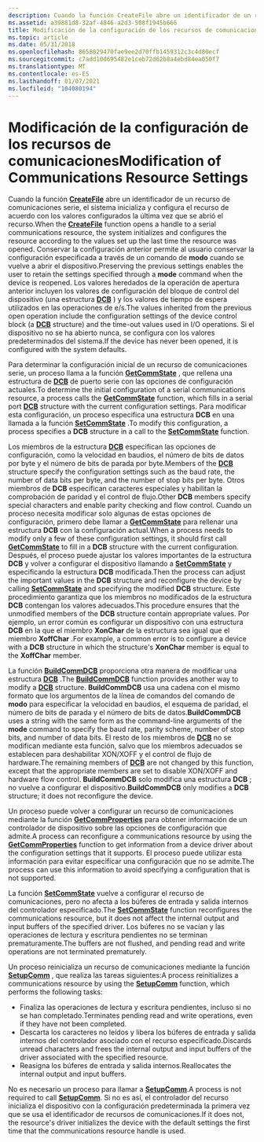 ```yaml
---
description: Cuando la función CreateFile abre un identificador de un recurso de comunicaciones serie, el sistema inicializa y configura el recurso de acuerdo con los valores configurados la última vez que se abrió el recurso.
ms.assetid: a39881d8-32af-4846-a2d3-508f1945b666
title: Modificación de la configuración de los recursos de comunicaciones
ms.topic: article
ms.date: 05/31/2018
ms.openlocfilehash: 8658029470fae9ee2d70ffb1459312c3c4d80ecf
ms.sourcegitcommit: c7add10d695482e1ceb72d62b8a4ebd84ea050f7
ms.translationtype: MT
ms.contentlocale: es-ES
ms.lasthandoff: 01/07/2021
ms.locfileid: "104080194"
---
```

# <a name="modification-of-communications-resource-settings"></a><span data-ttu-id="3f344-103">Modificación de la configuración de los recursos de comunicaciones</span><span class="sxs-lookup"><span data-stu-id="3f344-103">Modification of Communications Resource Settings</span></span>

<span data-ttu-id="3f344-104">Cuando la función [**CreateFile**](/windows/desktop/api/fileapi/nf-fileapi-createfilea) abre un identificador de un recurso de comunicaciones serie, el sistema inicializa y configura el recurso de acuerdo con los valores configurados la última vez que se abrió el recurso.</span><span class="sxs-lookup"><span data-stu-id="3f344-104">When the [**CreateFile**](/windows/desktop/api/fileapi/nf-fileapi-createfilea) function opens a handle to a serial communications resource, the system initializes and configures the resource according to the values set up the last time the resource was opened.</span></span> <span data-ttu-id="3f344-105">Conservar la configuración anterior permite al usuario conservar la configuración especificada a través de un comando de **modo** cuando se vuelve a abrir el dispositivo.</span><span class="sxs-lookup"><span data-stu-id="3f344-105">Preserving the previous settings enables the user to retain the settings specified through a **mode** command when the device is reopened.</span></span> <span data-ttu-id="3f344-106">Los valores heredados de la operación de apertura anterior incluyen los valores de configuración del bloque de control del dispositivo (una estructura [**DCB**](/windows/desktop/api/Winbase/ns-winbase-dcb) ) y los valores de tiempo de espera utilizados en las operaciones de e/s.</span><span class="sxs-lookup"><span data-stu-id="3f344-106">The values inherited from the previous open operation include the configuration settings of the device control block (a [**DCB**](/windows/desktop/api/Winbase/ns-winbase-dcb) structure) and the time-out values used in I/O operations.</span></span> <span data-ttu-id="3f344-107">Si el dispositivo no se ha abierto nunca, se configura con los valores predeterminados del sistema.</span><span class="sxs-lookup"><span data-stu-id="3f344-107">If the device has never been opened, it is configured with the system defaults.</span></span>

<span data-ttu-id="3f344-108">Para determinar la configuración inicial de un recurso de comunicaciones serie, un proceso llama a la función [**GetCommState**](/windows/desktop/api/Winbase/nf-winbase-getcommstate) , que rellena una estructura de [**DCB**](/windows/desktop/api/Winbase/ns-winbase-dcb) de puerto serie con las opciones de configuración actuales.</span><span class="sxs-lookup"><span data-stu-id="3f344-108">To determine the initial configuration of a serial communications resource, a process calls the [**GetCommState**](/windows/desktop/api/Winbase/nf-winbase-getcommstate) function, which fills in a serial port [**DCB**](/windows/desktop/api/Winbase/ns-winbase-dcb) structure with the current configuration settings.</span></span> <span data-ttu-id="3f344-109">Para modificar esta configuración, un proceso especifica una estructura **DCB** en una llamada a la función [**SetCommState**](/windows/desktop/api/Winbase/nf-winbase-setcommstate) .</span><span class="sxs-lookup"><span data-stu-id="3f344-109">To modify this configuration, a process specifies a **DCB** structure in a call to the [**SetCommState**](/windows/desktop/api/Winbase/nf-winbase-setcommstate) function.</span></span>

<span data-ttu-id="3f344-110">Los miembros de la estructura [**DCB**](/windows/desktop/api/Winbase/ns-winbase-dcb) especifican las opciones de configuración, como la velocidad en baudios, el número de bits de datos por byte y el número de bits de parada por byte.</span><span class="sxs-lookup"><span data-stu-id="3f344-110">Members of the [**DCB**](/windows/desktop/api/Winbase/ns-winbase-dcb) structure specify the configuration settings such as the baud rate, the number of data bits per byte, and the number of stop bits per byte.</span></span> <span data-ttu-id="3f344-111">Otros miembros de **DCB** especifican caracteres especiales y habilitan la comprobación de paridad y el control de flujo.</span><span class="sxs-lookup"><span data-stu-id="3f344-111">Other **DCB** members specify special characters and enable parity checking and flow control.</span></span> <span data-ttu-id="3f344-112">Cuando un proceso necesita modificar solo algunas de estas opciones de configuración, primero debe llamar a [**GetCommState**](/windows/desktop/api/Winbase/nf-winbase-getcommstate) para rellenar una estructura **DCB** con la configuración actual.</span><span class="sxs-lookup"><span data-stu-id="3f344-112">When a process needs to modify only a few of these configuration settings, it should first call [**GetCommState**](/windows/desktop/api/Winbase/nf-winbase-getcommstate) to fill in a **DCB** structure with the current configuration.</span></span> <span data-ttu-id="3f344-113">Después, el proceso puede ajustar los valores importantes de la estructura **DCB** y volver a configurar el dispositivo llamando a [**SetCommState**](/windows/desktop/api/Winbase/nf-winbase-setcommstate) y especificando la estructura **DCB** modificada.</span><span class="sxs-lookup"><span data-stu-id="3f344-113">Then the process can adjust the important values in the **DCB** structure and reconfigure the device by calling [**SetCommState**](/windows/desktop/api/Winbase/nf-winbase-setcommstate) and specifying the modified **DCB** structure.</span></span> <span data-ttu-id="3f344-114">Este procedimiento garantiza que los miembros no modificados de la estructura **DCB** contengan los valores adecuados.</span><span class="sxs-lookup"><span data-stu-id="3f344-114">This procedure ensures that the unmodified members of the **DCB** structure contain appropriate values.</span></span> <span data-ttu-id="3f344-115">Por ejemplo, un error común es configurar un dispositivo con una estructura **DCB** en la que el miembro **XonChar** de la estructura sea igual que el miembro **XoffChar** .</span><span class="sxs-lookup"><span data-stu-id="3f344-115">For example, a common error is to configure a device with a **DCB** structure in which the structure's **XonChar** member is equal to the **XoffChar** member.</span></span>

<span data-ttu-id="3f344-116">La función [**BuildCommDCB**](/windows/desktop/api/Winbase/nf-winbase-buildcommdcba) proporciona otra manera de modificar una estructura [**DCB**](/windows/desktop/api/Winbase/ns-winbase-dcb) .</span><span class="sxs-lookup"><span data-stu-id="3f344-116">The [**BuildCommDCB**](/windows/desktop/api/Winbase/nf-winbase-buildcommdcba) function provides another way to modify a [**DCB**](/windows/desktop/api/Winbase/ns-winbase-dcb) structure.</span></span> <span data-ttu-id="3f344-117">**BuildCommDCB** usa una cadena con el mismo formato que los argumentos de la línea de comandos del comando de **modo** para especificar la velocidad en baudios, el esquema de paridad, el número de bits de parada y el número de bits de datos.</span><span class="sxs-lookup"><span data-stu-id="3f344-117">**BuildCommDCB** uses a string with the same form as the command-line arguments of the **mode** command to specify the baud rate, parity scheme, number of stop bits, and number of data bits.</span></span> <span data-ttu-id="3f344-118">El resto de los miembros de [**DCB**](/windows/desktop/api/Winbase/ns-winbase-dcb) no se modifican mediante esta función, salvo que los miembros adecuados se establecen para deshabilitar XON/XOFF y el control de flujo de hardware.</span><span class="sxs-lookup"><span data-stu-id="3f344-118">The remaining members of [**DCB**](/windows/desktop/api/Winbase/ns-winbase-dcb) are not changed by this function, except that the appropriate members are set to disable XON/XOFF and hardware flow control.</span></span> <span data-ttu-id="3f344-119">**BuildCommDCB** solo modifica una estructura **DCB** ; no vuelve a configurar el dispositivo.</span><span class="sxs-lookup"><span data-stu-id="3f344-119">**BuildCommDCB** only modifies a **DCB** structure; it does not reconfigure the device.</span></span>

<span data-ttu-id="3f344-120">Un proceso puede volver a configurar un recurso de comunicaciones mediante la función [**GetCommProperties**](/windows/desktop/api/Winbase/nf-winbase-getcommproperties) para obtener información de un controlador de dispositivo sobre las opciones de configuración que admite.</span><span class="sxs-lookup"><span data-stu-id="3f344-120">A process can reconfigure a communications resource by using the [**GetCommProperties**](/windows/desktop/api/Winbase/nf-winbase-getcommproperties) function to get information from a device driver about the configuration settings that it supports.</span></span> <span data-ttu-id="3f344-121">El proceso puede utilizar esta información para evitar especificar una configuración que no se admite.</span><span class="sxs-lookup"><span data-stu-id="3f344-121">The process can use this information to avoid specifying a configuration that is not supported.</span></span>

<span data-ttu-id="3f344-122">La función [**SetCommState**](/windows/desktop/api/Winbase/nf-winbase-setcommstate) vuelve a configurar el recurso de comunicaciones, pero no afecta a los búferes de entrada y salida internos del controlador especificado.</span><span class="sxs-lookup"><span data-stu-id="3f344-122">The [**SetCommState**](/windows/desktop/api/Winbase/nf-winbase-setcommstate) function reconfigures the communications resource, but it does not affect the internal output and input buffers of the specified driver.</span></span> <span data-ttu-id="3f344-123">Los búferes no se vacían y las operaciones de lectura y escritura pendientes no se terminan prematuramente.</span><span class="sxs-lookup"><span data-stu-id="3f344-123">The buffers are not flushed, and pending read and write operations are not terminated prematurely.</span></span>

<span data-ttu-id="3f344-124">Un proceso reinicializa un recurso de comunicaciones mediante la función [**SetupComm**](/windows/desktop/api/Winbase/nf-winbase-setupcomm) , que realiza las tareas siguientes:</span><span class="sxs-lookup"><span data-stu-id="3f344-124">A process reinitializes a communications resource by using the [**SetupComm**](/windows/desktop/api/Winbase/nf-winbase-setupcomm) function, which performs the following tasks:</span></span>

-   <span data-ttu-id="3f344-125">Finaliza las operaciones de lectura y escritura pendientes, incluso si no se han completado.</span><span class="sxs-lookup"><span data-stu-id="3f344-125">Terminates pending read and write operations, even if they have not been completed.</span></span>
-   <span data-ttu-id="3f344-126">Descarta los caracteres no leídos y libera los búferes de entrada y salida internos del controlador asociado con el recurso especificado.</span><span class="sxs-lookup"><span data-stu-id="3f344-126">Discards unread characters and frees the internal output and input buffers of the driver associated with the specified resource.</span></span>
-   <span data-ttu-id="3f344-127">Reasigna los búferes de entrada y salida internos.</span><span class="sxs-lookup"><span data-stu-id="3f344-127">Reallocates the internal output and input buffers.</span></span>

<span data-ttu-id="3f344-128">No es necesario un proceso para llamar a [**SetupComm**](/windows/desktop/api/Winbase/nf-winbase-setupcomm).</span><span class="sxs-lookup"><span data-stu-id="3f344-128">A process is not required to call [**SetupComm**](/windows/desktop/api/Winbase/nf-winbase-setupcomm).</span></span> <span data-ttu-id="3f344-129">Si no es así, el controlador del recurso inicializa el dispositivo con la configuración predeterminada la primera vez que se usa el identificador de recursos de comunicaciones.</span><span class="sxs-lookup"><span data-stu-id="3f344-129">If it does not, the resource's driver initializes the device with the default settings the first time that the communications resource handle is used.</span></span>

 

 
